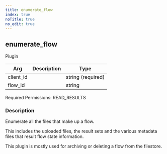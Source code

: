 ```yaml
---
title: enumerate_flow
index: true
noTitle: true
no_edit: true
---
```




<div class="vql_item"></div>


## enumerate_flow
<span class='vql_type label label-warning pull-right page-header'>Plugin</span>



<div class="vqlargs"></div>

Arg | Description | Type
----|-------------|-----
client_id||string (required)
flow_id||string

Required Permissions: 
<span class="linkcolour label label-success">READ_RESULTS</span>

### Description

Enumerate all the files that make up a flow.

This includes the uploaded files, the result sets and the various
metadata files that result flow state information.

This plugin is mostly used for archiving or deleting a flow from
the filestore.


